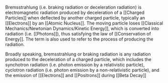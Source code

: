 Bremsstrahlung (i.e. braking radiation or deceleration radiation) is electromagnetic radiation produced by deceleration of a [[Charged Particles]] when deflected by another charged particle, typically an [[Electrons]] by an [[Atomic Nucleus]]. The moving particle loses [[Classical Mechanics/Newtonian Dynamics/Kinetic Energy]], which is converted into radiation (i.e. [[Photons]]), thus satisfying the law of [[Conservation of Energy]]. The term is also used to refer to the process of producing the radiation. 

Broadly speaking, bremsstrahlung or braking radiation is any radiation produced to the deceleration of a charged particle, which includes the synchotron radiation (i.e. photon emission by a relativistic particle), cyclotron radiation (i.e. photon emission by a non-relativistic particle), and the emission of [[Electrons]] and [[Positrons]] during [[Beta Decay]]